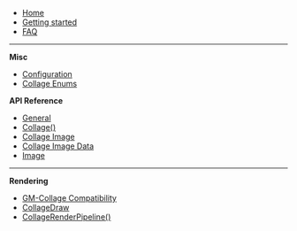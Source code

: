 - [Home](README.md)
- [Getting started](gettingstarted.md)
- [FAQ](faq.md)
  
---
**Misc** 
- [Configuration](configuration.md)
- [Collage Enums](enums.md)

**API Reference**
- [General](general.md)
- [Collage()](collage.md)
- [Collage Image](collage-image.md)
- [Collage Image Data](collage-image-data.md)
- [Image](image.md)
---
**Rendering**
- [GM-Collage Compatibility](compatibility.md)
- [CollageDraw](rendering.md)
- [CollageRenderPipeline()](collage-render-pipeline.md)